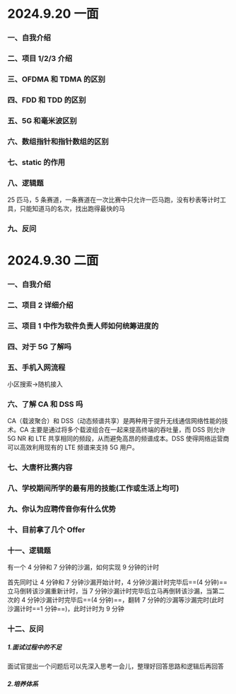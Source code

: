 # 2024.9.20 一面

### 一、自我介绍

### 二、项目 1/2/3 介绍

### 三、OFDMA 和 TDMA 的区别

### 四、FDD 和 TDD 的区别

### 五、5G 和毫米波区别

### 六、数组指针和指针数组的区别

### 七、static 的作用

### 八、逻辑题

25 匹马，5 条赛道，一条赛道在一次比赛中只允许一匹马跑，没有秒表等计时工具，只能知道马的名次，找出跑得最快的马

### 九、反问

# 2024.9.30 二面

### 一、自我介绍

### 二、项目 2 详细介绍

### 三、项目 1 中作为软件负责人师如何统筹进度的

### 四、对于 5G 了解吗

### 五、手机入网流程

小区搜索->随机接入

### 六、了解 CA 和 DSS 吗

CA（载波聚合）和 DSS（动态频谱共享）是两种用于提升无线通信网络性能的技术。CA 主要是通过将多个载波组合在一起来提高终端的吞吐量，而 DSS 则允许 5G NR 和 LTE 共享相同的频段，从而避免高昂的频谱成本。DSS 使得网络运营商可以高效利用现有的 LTE 频谱来支持 5G 用户。

### 七、大唐杯比赛内容

### 八、学校期间所学的最有用的技能(工作或生活上均可)

### 九、你认为应聘传音你有什么优势

### 十、目前拿了几个 Offer

### 十一、逻辑题

有一个 4 分钟和 7 分钟的沙漏，如何实现 9 分钟的计时

首先同时让 4 分钟和 7 分钟沙漏开始计时，4 分钟沙漏计时完毕后==(4 分钟)==立马倒转该沙漏重新计时，当 7 分钟沙漏计时完毕后立马再倒转该沙漏，当第二次的 4 分钟沙漏计时完毕后==(4 分钟)==，翻转 7 分钟的沙漏等沙漏完时(此时沙漏计时==1 分钟==)，此时计时为 9 分钟

### 十二、反问

##### 1.面试过程中的不足

面试官提出一个问题后可以先深入思考一会儿，整理好回答思路和逻辑后再回答

##### 2.培养体系
